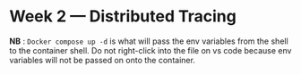 # Week 2 — Distributed Tracing

**NB** : `Docker compose up -d` is what will pass the env variables from the shell to the container shell. Do not right-click into the file on vs code because env variables will not be passed on onto the container.